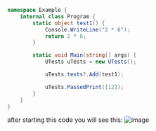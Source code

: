 ```cs
namespace Example {
    internal class Program {
        static object test1() {
            Console.WriteLine("2 * 6");
            return 2 * 6;
        }

        static void Main(string[] args) {
            UTests uTests = new UTests();

            uTests.tests?.Add(test1);

            uTests.PassedPrint([12]);
        }
    }
}

```
after starting this code you will see this:
![image](https://github.com/user-attachments/assets/9a168c45-50d2-477f-ba3d-2d6508aec634)
